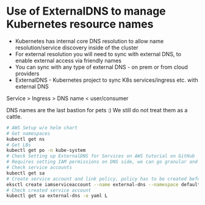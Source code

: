 # Use of ExternalDNS to manage Kubernetes resource names

- Kubernetes has internal core DNS resolution to allow name resolution/service discovery inside of the cluster
- For external resolution you will need to sync with external DNS, to enable external access via friendly names
- You can sync with any type of external DNS - on prem or from cloud providers
- ExternalDNS - Kubernetes project to sync K8s services/ingress etc. with external DNS

Service > Ingress > DNS name < user/consumer

DNS names are the last bastion for pets :) We still do not treat them as a cattle.

```Bash
# AWS Setup w/o helm chart
# Get namespaces
kubectl get ns
# Get LBs
kubectl get po -n kube-system
# Check Setting up ExternalDNS for Services on AWS tutorial on GitHub
# Requires setting IAM permissions on DNS side, we can go granular and grant permissions only to specific pod
# Check service accounts
kubectl get sa
# Create service account and link policy, policy has to be created beforehand
eksctl create iamserviceaccount --name external-dns --namespace default --cluster demo --attach-policy-arn "arn:aws:iam::323238900174:policy/AllowExternalDNSUpdates" --approve
# Check created service account
kubectl get sa external-dns -o yaml L
```